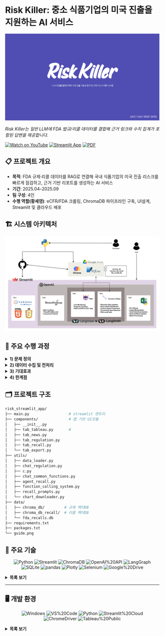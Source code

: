 <h1 align="left">Risk Killer: 중소 식품기업의 미국 진출을 지원하는 AI 서비스</h1>

<p align="left">
  <a href="./Risk_killer.pdf">
    <img src="./Risk_Killer.png" width="900" alt="Risk Killer 발표 썸네일 (클릭하면 PDF)">
  </a>
</p>

<p align="left">
  <em>Risk Killer는 일반 LLM에 FDA 법규/리콜 데이터를 결합해 근거 링크와 수치 집계가 포함된 답변을 제공합니다.</em>
</p>

<div align="left">
  
[![Watch on YouTube](https://img.shields.io/badge/YouTube-FF0000?logo=youtube&logoColor=white)](https://youtu.be/fcc8h7o8pXs)
[![Streamlit App](https://img.shields.io/badge/Streamlit-App-green)](https://riskstremlaitapp.streamlit.app/)
[![PDF](https://img.shields.io/badge/Slides-PDF-blue)](./Risk_killer.pdf)

</div>


## 📋 프로젝트 개요

- **목적**: FDA 규제·리콜 데이터를 RAG로 연결해 국내 식품기업의 미국 진출 리스크를 빠르게 점검하고, 근거 기반 리포트를 생성하는 AI 서비스  
- **기간**: 2025.04–2025.09  
- **팀 구성**: 4인  
- **수행 역할(황세영)**: eCFR/FDA 크롤링, ChromaDB 파이프라인 구축, UI설계, Streamlit 및 클라우드 배포


## 🏗️ 시스템 아키텍처
<p align="left"><img src="architecture.png" width="700" alt="Risk Killer Architecture"></p>


## 📌 주요 수행 과정

<details>
<summary><b>1) 문제 정의</b></summary>

중소 식품기업이 미국 진출 시 규제 적합성(성분·표시·첨가물·알레르겐)과 리콜 리스크를 사전에 점검하기 어려움.

요구사항: 제품 정보 기반 규제 적합성 힌트, 유사 리콜 사례 탐색, 수치 질의(예: “최근 1년 알레르겐 리콜 Top5”), 근거 링크·원문 인용.
</details>

<details>
<summary><b>2) 데이터 수집 및 전처리</b></summary>

크롤링: eCFR Title 21 최근 변경(Chapter 1 / Subchapter A·B·L)과 FDA 리콜 페이지.

정규화: document_type(guidance/regulation/recall), category(additives/allergen/labeling/ecfr/usc 등), title/url/chunks와 도메인별 온톨로지(ont_allergen, ont_contaminant, ont_recall_reason 등) 스키마 통합.

벡터화: 한글 번역·요약 텍스트를 문단 단위로 분할하여 ChromaDB에 임베딩 저장, 메타데이터 필터로 조건 검색.

요약·통계 저장: 리콜 핵심 메타와 집계에 적합한 필드를 SQLite에 별도 보관.
</details>

<details>
<summary><b>3) 기대효과</b></summary>

규정·가이던스·리콜 근거 인용형 답변으로 의사결정 신뢰성 향상.

키워드가 아닌 시멘틱 검색과 조건 필터링으로 탐색 효율화.

Function Calling을 통해 개수/순위/기간별 집계 요청에 즉시 응답.

Streamlit UI로 분석–증거–요약 보고까지 단일 화면에서 수행.
</details>

<details>
<summary><b>4) 한계점</b></summary>

법률 자문이 아닌 보조 도구로, 최종 준수 판단은 전문가 검토 필요.

크롤링/번역 품질과 원문 개정에 따른 시의성 의존.

RAG로 할루시네이션을 줄였으나 모델 한계에 따른 오답 가능.

현재 식품 분야 중심(확장 설계는 가능).
</details>


## 🗂️ 프로젝트 구조

```bash
risk_streamlit_app/
├── main.py                  # streamlit 엔트리
├── components/              # 탭 기반 UI모듈
│   ├── __init__.py    
│   ├── tab_tableau.py       #
│   ├── tab_news.py
│   ├── tab_regulation.py
│   ├── tab_recall.py
│   └── tab_export.py
├── utils/
│   ├── data_loader.py
│   ├── chat_regulation.py
│   ├── c.py
│   ├── chat_common_functions.py
│   ├── agent_recall.py
│   ├── function_calling_system.py
│   ├── recall_prompts.py
│   └── chart_downloader.py
├── data/
│   ├── chroma_db/         # 규제 벡터DB
│   ├── chroma_db_recall/  # 리콜 벡터DB
│   └── fda_recalls.db
├── requirements.txt
├── packages.txt
└── guide.png
```


## 🧰 주요 기술

<div align="center">

<!-- 1) 배지 모음 (필요 없는 건 지워도 돼요) -->
  
![Python](https://img.shields.io/badge/Python-3.11-3776AB?logo=python&logoColor=white)
![Streamlit](https://img.shields.io/badge/Streamlit-Cloud-FF4B4B?logo=streamlit&logoColor=white)
![ChromaDB](https://img.shields.io/badge/ChromaDB-Vector%20Store-3E77FF)
![OpenAI%20API](https://img.shields.io/badge/OpenAI-API-412991?logo=openai&logoColor=white)
![LangGraph](https://img.shields.io/badge/LangGraph-Orchestration-111111)
![SQLite](https://img.shields.io/badge/SQLite-DB-003B57?logo=sqlite&logoColor=white)
![pandas](https://img.shields.io/badge/pandas-Dataframe-150458?logo=pandas&logoColor=white)
![Plotly](https://img.shields.io/badge/Plotly-Interactive%20Charts-3F4F75?logo=plotly&logoColor=white)
![Selenium](https://img.shields.io/badge/Selenium-Web%20Chart%20Capture-43B02A?logo=selenium&logoColor=white)
![Google%20Drive](https://img.shields.io/badge/Google%20Drive-Integration-4285F4?logo=googledrive&logoColor=white)

</div>

<details>
<summary><b>목록 보기</b></summary>

- Python  
- Streamlit  
- ChromaDB  
- OpenAI API  
- LangGraph  
- SQLite  
- pandas  
- Plotly  
- Selenium(웹 차트 캡처)  
- Google Drive 연동  

</details>

---

## 🖥️ 개발 환경

<div align="center">

![Windows](https://img.shields.io/badge/Windows-11-0078D6?logo=windows&logoColor=white)
![VS%20Code](https://img.shields.io/badge/VS%20Code-Editor-007ACC?logo=visualstudiocode&logoColor=white)
![Python](https://img.shields.io/badge/Python-3.11-3776AB?logo=python&logoColor=white)
![Streamlit%20Cloud](https://img.shields.io/badge/Streamlit-Cloud%20(Deploy)-FF4B4B?logo=streamlit&logoColor=white)
![ChromeDriver](https://img.shields.io/badge/ChromeDriver-Automation-4285F4?logo=googlechrome&logoColor=white)
![Tableau%20Public](https://img.shields.io/badge/Tableau-Public-005571?logo=tableau&logoColor=white)

</div>

<details>
<summary><b>목록 보기</b></summary>

- Windows 11  
- VS Code  
- Python 3.11  
- Streamlit Cloud(배포)  
- ChromeDriver  
- Tableau Public(외부 차트 캡처)  

</details>

